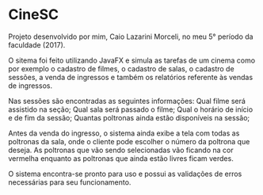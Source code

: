 # CineSC
Projeto desenvolvido por mim, Caio Lazarini Morceli, no meu 5° período da faculdade (2017).

O sitema foi feito utilizando JavaFX e simula as tarefas de um cinema como por exemplo o cadastro de filmes, o cadastro de salas, o cadastro de sessões, a venda de ingressos e também os relatórios referente às vendas de ingressos.

Nas sessões são encontradas as seguintes informações: 
Qual filme será assistido na seção; 
Qual sala será passado o filme; 
Qual o horário de início e de fim da sessão; 
Quantas poltronas ainda estão disponíveis na sessão;

Antes da venda do ingresso, o sistema ainda exibe a tela com todas as poltronas da sala, onde o cliente pode escolher o número da poltrona que deseja. As poltronas que vão sendo selecionadas vão ficando na cor vermelha enquanto as poltronas que ainda estão livres ficam verdes.

O sistema encontra-se pronto para uso e possui as validações de erros necessárias para seu funcionamento.
